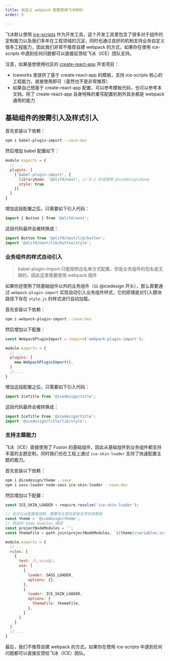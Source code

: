 ```yaml
---
title: 自定义 webpack 配置使用飞冰物料
order: 9

---
```


飞冰默认使用 [ice-scripts](https://github.com/alibaba/ice/tree/master/tools/ice-scripts) 作为开发工具，这个开发工具里包含了很多对于组件的定制能力以及我们多年在工程领域的沉淀，同时也通过良好的机制支持业务自定义很多工程能力，因此我们非常不推荐自建 webpack 的方式，如果你在使用 ice-scripts 中遇到任何问题都可以直接反馈给飞冰（ICE）团队支持。

注意，如果是想使用社区的 [create-react-app](https://github.com/facebook/create-react-app) 开发项目：

- Iceworks 里提供了基于 create-react-app 的模板，支持 ice-scripts 核心的工程能力，直接使用即可（虽然也不是非常推荐）
- 如果自己想基于 create-react-app 配置，可以参考模板代码，也可以参考本文档，除了 create-react-app 自身特殊的重写配置机制外其余都是 webpack 通用的能力

## 基础组件的按需引入及样式引入

首先安装以下依赖：

```bash
npm i babel-plugin-import --save-dev
```

然后增加 babel 配置如下：

```js
module.exports = {
  // ...
  plugins: [
    ['babel-plugin-import', {
      libraryName: '@alifd/next', // 0.x 的话使用 @icedesign/base
      style: true
    }]
  ]
}
```

增加这段配置之后，只需要如下引入代码：

```js
import { Button } from '@alifd/next';
```

这段代码最终会被转换成：

```js
import Button from '@alifd/next/lib/button';
import '@alifd/next/lib/button/style';
```

### 业务组件的样式自动引入

> babel-plugin-import 只能按照白名单方式配置，但是业务组件的包名是无限的，因此这里需要使用 webpack 插件

如果你还使用了除基础组件以外的业务组件（以 @icedesign 开头），那么需要通过 `webpack-plugin-import` 实现自动引入业务组件样式，它的原理是对引入模块路径下存在 `style.js` 的样式进行自动加载。

首先安装以下依赖：

```bash
npm i webpack-plugin-import --save-dev
```

然后增加以下配置：

```js
const WebpackPluginImport = require('webpack-plugin-import');

module.exports = {
  // ...
  plugins: [
    new WebpackPluginImport(),
  ]
  // ...
}
```

增加这段配置之后，只需要如下引入代码：

```js
import IceTitle from '@icedesign/title';
```

这段代码最终会被转换成：

```js
import IceTitle from '@icedesign/title';
import '@icedesign/title/lib/style';
```

### 支持主题能力

飞冰（ICE）直接使用了 Fusion 的基础组件，因此从基础组件到业务组件都支持丰富的主题定制，同时我们也在工程上通过 `ice-skin-loader` 支持了快速配置主题的能力。

首先安装以下依赖：

```bash
npm i @icedesign/theme --save
npm i sass-loader node-sass ice-skin-loader --save-dev
```

然后增加以下配置：

```js
const ICE_SKIN_LOADER = require.resolve('ice-skin-loader');

// 也可以从配置里读取，需要将主题包安装在项目依赖里
const theme = '@icedesign/theme';
// 项目的 node_modules 路径
const projectNodeModules = '';
const themeFile = path.join(projectNodeModules, `${theme}/variables.scss`);

module.exports = {
  // ...
  rules: [
    {
      test: /\.scss$/,
      use: [
        {
          loader: SASS_LOADER,
          options: {},
        },
        {
          loader: ICE_SKIN_LOADER,
          options: {
            themeFile: themeFile,
          },
        }
      ]
    }
  ]
  // ...
}
```

最后，我们不推荐自建 webpack 的方式，如果你在使用 ice-scripts 中遇到任何问题都可以直接反馈给飞冰（ICE）团队。